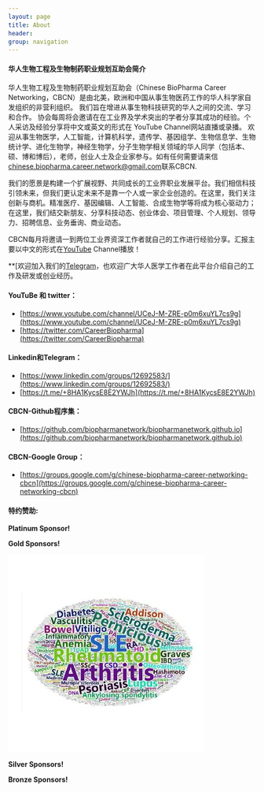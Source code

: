 ```yaml
---
layout: page
title: About
header:
group: navigation
---
```


#### 华人生物工程及生物制药职业规划互助会简介

华人生物工程及生物制药职业规划互助会（Chinese BioPharma Career Networking，CBCN）是由北美，欧洲和中国从事生物医药工作的华人科学家自发组织的非营利组织。 我们旨在增进从事生物科技研究的华人之间的交流、学习和合作。 协会每周将会邀请在在工业界及学术突出的学者分享其成功的经验。个人采访及经验分享将中文或英文的形式在 YouTube Channel网站直播或录播。 欢迎从事生物医学，人工智能，计算机科学，遗传学、基因组学、生物信息学、生物统计学、进化生物学，神经生物学，分子生物学相关领域的华人同学（包括本、硕、博和博后），老师，创业人士及企业家参与。如有任何需要请来信[chinese.biopharma.career.network@gmail.com](mailto:chinese.biopharma.career.network@gmail.com)联系CBCN.

我们的愿景是构建一个扩展视野、共同成长的工业界职业发展平台。我们相信科技引领未来，但我们更认定未来不是靠一个人或一家企业创造的。在这里，我们关注创新与商机。精准医疗、基因编辑、人工智能、合成生物学等将成为核心驱动力；在这里，我们结交新朋友、分享科技动态、创业体会、项目管理、个人规划、领导力、招聘信息、业务垂询、商业动态。

CBCN每月将邀请一到两位工业界资深工作者就自己的工作进行经验分享。汇报主要以中文的形式在[YouTube](https://www.youtube.com/channel/UCeJ-M-ZRE-p0m6xuYL7cs9g) Channel播放！

**[欢迎加入我们的[Telegram](https://t.me/+8HA1KycsE8E2YWJh)，也欢迎广大华人医学工作者在此平台介绍自己的工作及研发或创业经历。

#### YouTuBe 和 twitter：

* [https://www.youtube.com/channel/UCeJ-M-ZRE-p0m6xuYL7cs9g](https://www.youtube.com/channel/UCeJ-M-ZRE-p0m6xuYL7cs9g)
* [https://twitter.com/CareerBiopharma](https://twitter.com/CareerBiopharma)

#### Linkedin和Telegram：

* [https://www.linkedin.com/groups/12692583/](https://www.linkedin.com/groups/12692583/)
* [https://t.me/+8HA1KycsE8E2YWJh](https://t.me/+8HA1KycsE8E2YWJh)

#### CBCN-Github程序集：

* [https://github.com/biopharmanetwork/biopharmanetwork.github.io](https://github.com/biopharmanetwork/biopharmanetwork.github.io)

#### CBCN-Google Group：

* [https://groups.google.com/g/chinese-biopharma-career-networking-cbcn](https://groups.google.com/g/chinese-biopharma-career-networking-cbcn)

#### 特约赞助:

**Platinum Sponsor!**

**Gold Sponsors!**

[<img alt="" src="images/46684458.jpg" />](https://www.linkedin.com/groups/12692583/)

**Silver Sponsors!**


**Bronze Sponsors!**

